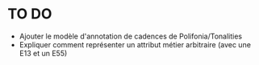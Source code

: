 # TO DO

- Ajouter le modèle d'annotation de cadences de Polifonia/Tonalities
- Expliquer comment représenter un attribut métier arbitraire (avec une E13 et un E55)